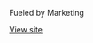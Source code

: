 Fueled by Marketing

<a href="https://markxads.github.io/FueledByMarketing/" target="_blank">View site</a>
